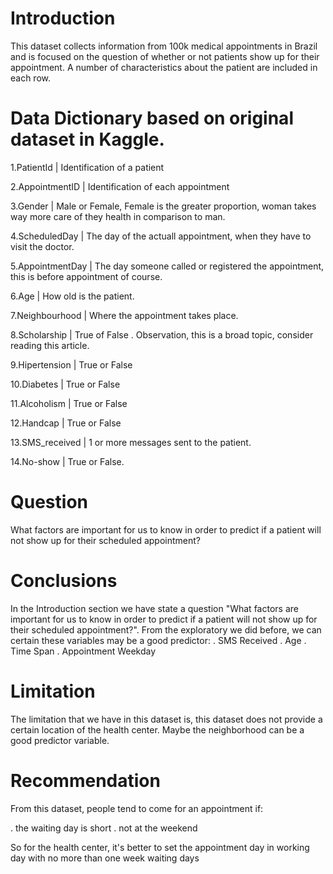 # Introduction
This dataset collects information from 100k medical appointments in Brazil and is focused on the question of whether or not patients show up for their appointment. A number of characteristics about the patient are included in each row.
# Data Dictionary based on original dataset in Kaggle.
1.PatientId | Identification of a patient

2.AppointmentID | Identification of each appointment

3.Gender | Male or Female, Female is the greater proportion, woman takes way more care of they health in comparison to man.

4.ScheduledDay | The day of the actuall appointment, when they have to visit the doctor.

5.AppointmentDay | The day someone called or registered the appointment, this is before appointment of course.

6.Age | How old is the patient.

7.Neighbourhood | Where the appointment takes place.

8.Scholarship | True of False . Observation, this is a broad topic, consider reading this article.

9.Hipertension | True or False

10.Diabetes | True or False

11.Alcoholism | True or False

12.Handcap | True or False

13.SMS_received | 1 or more messages sent to the patient.

14.No-show | True or False.

# Question
What factors are important for us to know in order to predict if a patient will not show up for their scheduled appointment?

# Conclusions
In the Introduction section we have state a question "What factors are important for us to know in order to predict if a patient will not show up for their scheduled appointment?". From the exploratory we did before, we can certain these variables may be a good predictor:
. SMS Received
. Age
. Time Span
. Appointment Weekday

# Limitation
The limitation that we have in this dataset is, this dataset does not provide a certain location of the health center. Maybe the neighborhood can be a good predictor variable.

# Recommendation
From this dataset, people tend to come for an appointment if:

. the waiting day is short
. not at the weekend

So for the health center, it's better to set the appointment day in working day with no more than one week waiting days
